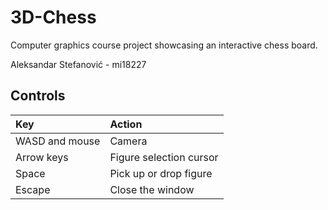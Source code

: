 # 3D-Chess
Computer graphics course project showcasing an interactive chess board.

Aleksandar Stefanović - mi18227

## Controls
| Key | Action |
| :--- | :--- |
| WASD and mouse | Camera |
| Arrow keys | Figure selection cursor |
| Space | Pick up or drop figure |
| Escape | Close the window |
